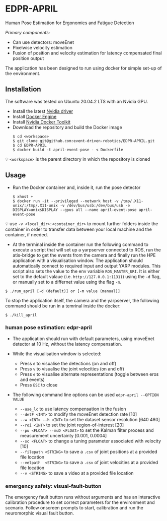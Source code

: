 # EDPR-APRIL

Human Pose Estimation for Ergonomics and Fatigue Detection


*Primary components:*
- Can use detectors: moveEnet
- Pixelwise velocity estimation
- Fusion of position and velocity estimation for latency compensated final position output

The application has been designed to run using docker for simple set-up of the environment.

## Installation
The software was tested on Ubuntu 20.04.2 LTS with an Nvidia GPU.

- Install the latest [Nvidia driver](https://github.com/NVIDIA/nvidia-docker/wiki/Frequently-Asked-Questions#how-do-i-install-the-nvidia-driver)
- Install [Docker Engine](https://docs.docker.com/engine/install/ubuntu)
- Install [Nvidia Docker Toolkit](https://docs.nvidia.com/datacenter/cloud-native/container-toolkit/install-guide.html#docker)
- Download the repository and build the Docker image
    ```shell
    $ cd <workspace>
    $ git clone git@github.com:event-driven-robotics/EDPR-APRIL.git
    $ cd EDPR-APRIL
    $ docker build -t april-event-pose - < Dockerfile
    ```
:bulb: `<workspace>` is the parent directory in which the repository is cloned

## Usage
- Run the Docker container and, inside it, run the pose detector
    ```shell
    $ xhost +
    $ docker run -it --privileged --network host -v /tmp/.X11-unix/:/tmp/.X11-unix -v /dev/bus/usb:/dev/bus/usb -e DISPLAY=unix$DISPLAY --gpus all --name april-event-pose april-event-pose
    ```

:bulb: use `-v <local_dir>:<container_dir>` to mount further folders inside the container in order to transfer data between your local machine and the container, if needed.

- At the terminal inside the container run the following command to execute a script that will set up a yarpserver connected to ROS, run the atis-bridge to get the events from the camera and finally run the HPE application with a visualisation window. The application should automatically connect to required input and output YARP modules. This script also sets the value to the env variable `ROS_MASTER_URI`. It is either set to the default valaue (i.e. `http://127.0.0.1:11311`) using the `-d` flag, or manually set to a differnet value using the flag `-m`.
  
```shell 
$ ./run_april [-d (default)] or [-m value (manual)]
```
To stop the application itself, the camera and the yarpserver, the following command should be run in a temrinal inside the docker:

```shell 
$ ./kill_april
```

### human pose estimation: edpr-april
- The application should run with default parameters, using moveEnet detector at 10 Hz, without the latency compensation.

- While the visualisation window is selected:
  - Press `d` to visualise the detections (on and off)
  - Press `v` to visualise the joint velocities (on and off)
  - Press `e` to visualise alternate representations (toggle between eros and events)
  - Press `ESC` to close

- The following command line options can be used `edpr-april --OPTION VALUE`
  - `--use_lc` to use latency compensation in the fusion
  - `--detF <INT>` to modify the moveEnet detection rate [10]
  - `--w <INT> --h <INT>` to set the dataset sensor resolution [640 480]
  - `--roi <INT>` to set the joint region-of-interest [20]
  - `--pu <FLOAT> --muD <FLOAT>` to set the Kalman filter process and measurement uncertainty [0.001, 0.0004]
  - `--sc <FLOAT>` to change a tuning parameter associated with velocity [10]
  - `--filepath <STRING>` to save a `.csv` of joint positions at a provided file location
  - `--velpath  <STRING>` to save a `.csv` of joint velocities at a provided file location
  - `--v <STRING>` to save a video at a provided file location

### emergency safety: visual-fault-button

The emergency fault button runs without arguments and has an interactive calibration procedure to set correct parameters for the environment and scenario. Follow onscreen prompts to start, calibration and run the neuromorphic visual fault button.

